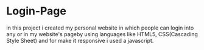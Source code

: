 # Login-Page
in this project i created my personal website in which people can login into any  or in my website's pageby using languages like HTML5, CSS(Cascading Style Sheet) and for make it responsive i used a javascript.
